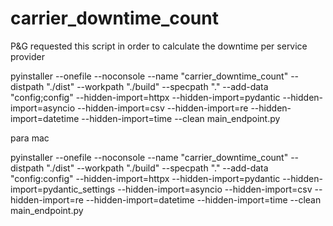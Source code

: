 # carrier_downtime_count
P&amp;G requested this script in order to calculate the downtime per service provider


pyinstaller --onefile --noconsole --name "carrier_downtime_count" --distpath "./dist" --workpath "./build" --specpath "." --add-data "config;config" --hidden-import=httpx --hidden-import=pydantic --hidden-import=asyncio --hidden-import=csv --hidden-import=re --hidden-import=datetime --hidden-import=time --clean main_endpoint.py

para mac

pyinstaller --onefile --noconsole --name "carrier_downtime_count" --distpath "./dist" --workpath "./build" --specpath "." --add-data "config:config" --hidden-import=httpx --hidden-import=pydantic --hidden-import=pydantic_settings --hidden-import=asyncio --hidden-import=csv --hidden-import=re --hidden-import=datetime --hidden-import=time --clean main_endpoint.py
